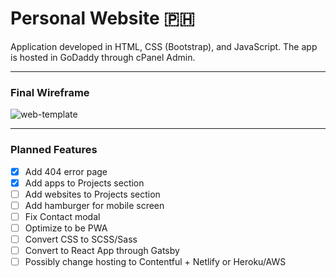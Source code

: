 # Personal Website :philippines:

Application developed in HTML, CSS (Bootstrap), and JavaScript. The app is hosted in GoDaddy through cPanel Admin.

---

### Final Wireframe

![web-template](https://user-images.githubusercontent.com/50670255/68522638-56e06180-027b-11ea-8ae0-0be5571d314b.jpg)

---

### Planned Features

- [x] Add 404 error page
- [x] Add apps to Projects section
- [ ] Add websites to Projects section
- [ ] Add hamburger for mobile screen
- [ ] Fix Contact modal
- [ ] Optimize to be PWA
- [ ] Convert CSS to SCSS/Sass
- [ ] Convert to React App through Gatsby
- [ ] Possibly change hosting to Contentful + Netlify or Heroku/AWS
